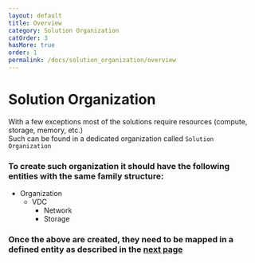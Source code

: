 ```yaml
---
layout: default
title: Overview
category: Solution Organization
catOrder: 3
hasMore: true
order: 1
permalink: /docs/solution_organization/overview
---
```

# Solution Organization
With a few exceptions most of the solutions require resources (compute, storage, memory, etc.)<br/>
Such can be found in a dedicated organization called `Solution Organization`

### To create such organization it should have the following entities with the same family structure:
* Organization
   * VDC
      * Network
      * Storage

### Once the above are created, they need to be mapped in a defined entity as described in the [next page](marking)